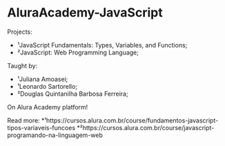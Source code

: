 # AluraAcademy-JavaScript  
Projects:
* ¹JavaScript Fundamentals: Types, Variables, and Functions;
* ²JavaScript: Web Programming Language;

Taught by:
* ¹Juliana Amoasei;
* ¹Leonardo Sartorello;
* ²Douglas Quintanilha Barbosa Ferreira;

On Alura Academy platform!

Read more:
*¹https://cursos.alura.com.br/course/fundamentos-javascript-tipos-variaveis-funcoes
*²https://cursos.alura.com.br/course/javascript-programando-na-linguagem-web
